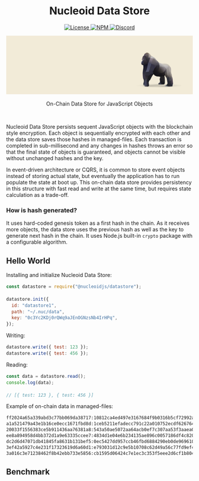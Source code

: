 <h1 align="center">Nucleoid Data Store</h1>

<p align="center">
  <a href="https://www.apache.org/licenses/LICENSE-2.0">
    <img src="https://img.shields.io/badge/Apache-2.0-yellow?style=for-the-badge&logo=apache" alt="License" />
  </a>
  <a href="https://www.npmjs.com/package/@nucleoidjs/datastore">
    <img src="https://img.shields.io/badge/NPM-red?style=for-the-badge&logo=npm" alt="NPM" />
  </a>
  <a href="https://discord.com/invite/eWXFCCuU5y">
    <img src="https://img.shields.io/badge/Discord-lightgrey?style=for-the-badge&logo=discord" alt="Discord" />
  </a>
</p>

[![Banner](.github/media/banner.png)](http://nucleoid.com/)

<p align="center">
  On-Chain Data Store for JavaScript Objects
</p>

<br/>

Nucleoid Data Store persists sequent JavaScript objects with the blockchain style encryption. Each object is sequentially encrypted with each other and the data store saves those hashes in managed-files. Each transaction is completed in sub-millisecond and any changes in hashes throws an error so that the final state of objects is guaranteed, and objects cannot be visible without unchanged hashes and the key.

In event-driven architecture or CQRS, it is common to store event objects instead of storing actual state, but eventually the application has to run populate the state at boot up. This on-chain data store provides persistency in this structure with fast read and write at the same time, but requires state calculation as a trade-off.

### How is hash generated?

It uses hard-coded genesis token as a first hash in the chain. As it receives more objects, the data store uses the previous hash as well as the key to generate next hash in the chain. It uses Node.js built-in `crypto` package with a configurable algorithm.

## Hello World

Installing and initialize Nucleoid Data Store:

```javascript
const datastore = require("@nucleoidjs/datastore");

datastore.init({
  id: "datastore1",
  path: "~/.nuc/data",
  key: "0c3Yc2KDj0rQWq9aJEnOGNzsNb4IrHPq",
});
```

Writing:

```javascript
datastore.write({ test: 123 });
datastore.write({ test: 456 });
```

Reading:

```javascript
const data = datastore.read();
console.log(data);

// [{ test: 123 }, { test: 456 }]
```

Example of on-chain data in managed-files:

```
ff2024a65a339abd3c77bb069da38717:10812ca4ed497e3167684f9b0316b5cf72992adffd9ed8bd97e08f321e117daf367b0123be9b14
a1a521479a43e1b16ce0ecc1671fbd8d:1ceb5211efadecc791c22a010752ecdf626764a71c4bc80c74f9d3ba6adb88d2e7cedcf6b6d84a
20033f1556383ce5b911436aa76381a8:543a50ae5072aa64acb0ef7c307aa53f3aaea042023704362305bedfafd721c9f9187405314c66
ee8a894958d4bb372d1a9e63335ccee7:4834d1e04e6b234135ae896c0057186df4c820b9b25fa6ce153e03f89c63b905208ba073c00510
dc2d6d47071db41845fa8631b131bef5:0ec5427dd957ccb46fbd6884290eb0de9696102405fc606d2acf56e059ed3e827610e6a8e93ef5
3ef42a5927c4e231f17323619d6a60d1:e793031d12c9e5b10708c62d49a56c77fd9ef463606609036d22af83490106c213224e5a7af1c7
3a016c3e71238462f8b42ebb733e5856:cb1595d06424c7e1ec3c353f5eee2d6cf1b804306dcdadb09a6be9a066b89581270464d1c4c969
```

## Benchmark

